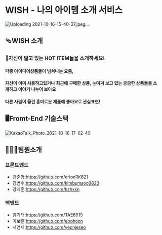 # WISH - 나의 아이템 소개 서비스


![Uploading 2021-10-16-15-40-37.jpeg…](https://s3.ap-northeast-2.amazonaws.com/erionrookie.shop/wish1.f1085eea.jpg)



## 🩴WISH 소개


### 🎁자신이 알고 있는 HOT ITEM들을 소개하세요!

#### 각종 아이디어상품들이 넘쳐나는 요즘, 
#### 자신이 이미 사용하고있거나 최근에 구매한 상품, 눈여겨 보고 있는 궁금한 상품들을 소개하고 이야기 나누어 보아요 
#### 다른 사람이 올린 흥미로운 제품에 좋아요로 관심표현!

## 🖥Fromt-End 기술스택

![KakaoTalk_Photo_2021-10-16-17-02-40](https://user-images.githubusercontent.com/83391349/137579773-0ab85eca-5e4d-4f93-bd92-ff987f84a4ef.png)

## 🧑🏻‍💻팀원소개

### 프론트엔드
* 김준형:https://github.com/erionRK621
* 김범수:https://github.com/kimbumsoo0820
* 강지훈:https://github.com/kzhxxn


### 백엔드
* 김기태:https://github.com/TAE6919
* 이보훈:https://github.com/ebohoon
* 서연제:https://github.com/yeonjeseo
